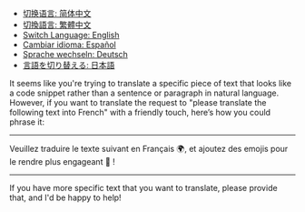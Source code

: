 - [切换语言: 简体中文](/README.md)
- [切換語言: 繁體中文](/README/README_繁体中文.md)
- [Switch Language: English](/README/README_English.md)
- [Cambiar idioma: Español](/README/README_Español.md)
- [Sprache wechseln: Deutsch](/README/README_Deutsch.md)
- [言語を切り替える: 日本語](/README/README_日本語.md)

It seems like you're trying to translate a specific piece of text that looks like a code snippet rather than a sentence or paragraph in natural language. However, if you want to translate the request to "please translate the following text into French" with a friendly touch, here’s how you could phrase it:

---

Veuillez traduire le texte suivant en Français 🌍, et ajoutez des emojis pour le rendre plus engageant 🎉 !

---

If you have more specific text that you want to translate, please provide that, and I'd be happy to help!